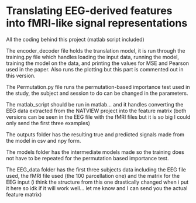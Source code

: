 # Translating EEG-derived features into fMRI-like signal representations
All the coding behind this project (matlab script included)

The encoder_decoder file holds the translation model, it is run through the training.py file which handles loading the input data, running the model, training the model on the data, and printing the values for MSE and Pearson used in the paper. Also runs the plotting but this part is commented out in this version. 

The Permutation.py file runs the permutation-based importance test used in the study, the subject and session to do can be changed in the parameters.

The matlab_script should be run in matlab... and it handles converting the EEG data extracted from the NATVIEW project into the feature matrix (both versions can be seen in the EEG file with the fMRI files but it is so big I could only send the first three examples)

The outputs folder has the resulting true and predicted signals made from the model in csv and npy form.

The models folder has the intermediate models made so the training does not have to be repeated for the permutation based importance test. 

The EEG_data folder has the first three subjects data including the EEG file used, the fMRI file used (the 100 parcellation one) and the matrix for the EEG input (i think the structure from this one drastically changed when i put it here so idk if it will work well... let me know and I can send you the actual feature matrix)
